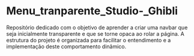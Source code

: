 # Menu_tranparente_Studio-_Ghibli
Repositório dedicado  com o objetivo de aprender a criar uma navbar que seja inicialmente transparente e que se torne opaca ao rolar a página. A estrutura do projeto é organizada para facilitar o entendimento e a implementação deste comportamento dinâmico.
